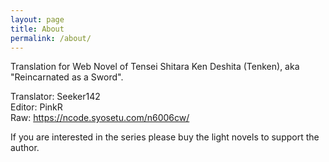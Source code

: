 ```yaml
---
layout: page
title: About
permalink: /about/
---
```


Translation for Web Novel of Tensei Shitara Ken Deshita (Tenken), aka "Reincarnated as a Sword".

Translator: Seeker142<br>
Editor: PinkR<br>
Raw: https://ncode.syosetu.com/n6006cw/<br>

If you are interested in the series please buy the light novels to support the author.
